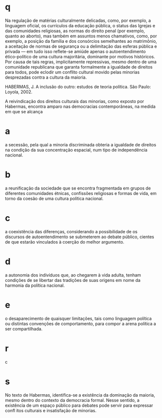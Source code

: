 # q
Na regulação de matérias culturalmente delicadas, como, por exemplo, a linguagem oficial, os currículos da educação pública, o status das Igrejas e das comunidades religiosas, as normas do direito penal (por exemplo, quanto ao aborto), mas também em assuntos menos chamativos, como, por exemplo, a posição da família e dos consórcios semelhantes ao matrimônio, a aceitação de normas de segurança ou a delimitação das esferas pública e privada — em tudo isso reflete-se amiúde apenas o autoentendimento ético-político de uma cultura majoritária, dominante por motivos históricos. Por causa de tais regras, implicitamente repressivas, mesmo dentro de uma comunidade republicana que garanta formalmente a igualdade de direitos para todos, pode eclodir um conflito cultural movido pelas minorias desprezadas contra a cultura da maioria.

HABERMAS, J. A inclusão do outro: estudos de teoria política. São Paulo: Loyola, 2002.

A reivindicação dos direitos culturais das minorias, como exposto por Habermas, encontra amparo nas democracias contemporâneas, na medida em que se alcança

# a
a secessão, pela qual a minoria discriminada obteria a igualdade de direitos na condição da sua concentração espacial, num tipo de independência nacional.

# b
a reunificação da sociedade que se encontra fragmentada em grupos de diferentes comunidades étnicas, confissões religiosas e formas de vida, em torno da coesão de uma cultura política nacional.

# c
a coexistência das diferenças, considerando a possibilidade de os discursos de autoentendimento se submeterem ao debate público, cientes de que estarão vinculados à coerção do melhor argumento.

# d
a autonomia dos indivíduos que, ao chegarem à vida adulta, tenham condições de se libertar das tradições de suas origens em nome da harmonia da política nacional.

# e
o desaparecimento de quaisquer limitações, tais como linguagem política ou distintas convenções de comportamento, para compor a arena política a ser compartilhada.

# r
c

# s
No texto de Habermas, identifica-se a existência da dominação da maioria, mesmo dentro do contexto da democracia formal. Nesse sentido, a existência de um espaço público para debates pode servir para expressar confl itos culturais e insatisfação de minorias.
